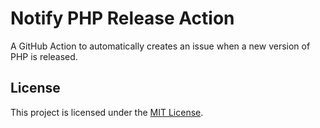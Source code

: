 # Notify PHP Release Action

A GitHub Action to automatically creates an issue when a new version of PHP is released. 

## License

This project is licensed under the [MIT License](LICENSE).